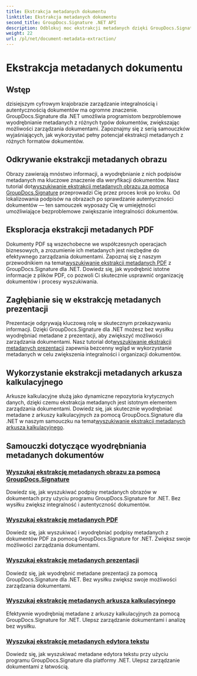 ```yaml
---
title: Ekstrakcja metadanych dokumentu
linktitle: Ekstrakcja metadanych dokumentu
second_title: GroupDocs.Signature .NET API
description: Odblokuj moc ekstrakcji metadanych dzięki GroupDocs.Signature dla .NET. Dowiedz się, jak bez wysiłku wyszukiwać i wyodrębniać metadane dokumentów, aby usprawnić zarządzanie.
weight: 22
url: /pl/net/document-metadata-extraction/
---
```


# Ekstrakcja metadanych dokumentu


## Wstęp

dzisiejszym cyfrowym krajobrazie zarządzanie integralnością i autentycznością dokumentów ma ogromne znaczenie. GroupDocs.Signature dla .NET umożliwia programistom bezproblemowe wyodrębnianie metadanych z różnych typów dokumentów, zwiększając możliwości zarządzania dokumentami. Zapoznajmy się z serią samouczków wyjaśniających, jak wykorzystać pełny potencjał ekstrakcji metadanych z różnych formatów dokumentów.

## Odkrywanie ekstrakcji metadanych obrazu
 Obrazy zawierają mnóstwo informacji, a wyodrębnianie z nich podpisów metadanych ma kluczowe znaczenie dla weryfikacji dokumentów. Nasz tutorial dot[wyszukiwanie ekstrakcji metadanych obrazu za pomocą GroupDocs.Signature](./search-image-metadata-extraction/) przeprowadzi Cię przez proces krok po kroku. Od lokalizowania podpisów na obrazach po sprawdzanie autentyczności dokumentów — ten samouczek wyposaży Cię w umiejętności umożliwiające bezproblemowe zwiększanie integralności dokumentów.

## Eksploracja ekstrakcji metadanych PDF
Dokumenty PDF są wszechobecne we współczesnych operacjach biznesowych, a zrozumienie ich metadanych jest niezbędne do efektywnego zarządzania dokumentami. Zapoznaj się z naszym przewodnikiem na temat[wyszukiwanie ekstrakcji metadanych PDF](./search-pdf-metadata-extraction/) z GroupDocs.Signature dla .NET. Dowiedz się, jak wyodrębnić istotne informacje z plików PDF, co pozwoli Ci skutecznie usprawnić organizację dokumentów i procesy wyszukiwania.

## Zagłębianie się w ekstrakcję metadanych prezentacji
 Prezentacje odgrywają kluczową rolę w skutecznym przekazywaniu informacji. Dzięki GroupDocs.Signature dla .NET możesz bez wysiłku wyodrębniać metadane z prezentacji, aby zwiększyć możliwości zarządzania dokumentami. Nasz tutorial dot[wyszukiwanie ekstrakcji metadanych prezentacji](./search-presentation-metadata-extraction/) zapewnia bezcenny wgląd w wykorzystanie metadanych w celu zwiększenia integralności i organizacji dokumentów.

## Wykorzystanie ekstrakcji metadanych arkusza kalkulacyjnego
Arkusze kalkulacyjne służą jako dynamiczne repozytoria krytycznych danych, dzięki czemu ekstrakcja metadanych jest istotnym elementem zarządzania dokumentami. Dowiedz się, jak skutecznie wyodrębniać metadane z arkuszy kalkulacyjnych za pomocą GroupDocs.Signature dla .NET w naszym samouczku na temat[wyszukiwanie ekstrakcji metadanych arkusza kalkulacyjnego](./search-spreadsheet-metadata-extraction/). 

## Samouczki dotyczące wyodrębniania metadanych dokumentów
### [Wyszukaj ekstrakcję metadanych obrazu za pomocą GroupDocs.Signature](./search-image-metadata-extraction/)
Dowiedz się, jak wyszukiwać podpisy metadanych obrazów w dokumentach przy użyciu programu GroupDocs.Signature for .NET. Bez wysiłku zwiększ integralność i autentyczność dokumentów.
### [Wyszukaj ekstrakcję metadanych PDF](./search-pdf-metadata-extraction/)
Dowiedz się, jak wyszukiwać i wyodrębniać podpisy metadanych z dokumentów PDF za pomocą GroupDocs.Signature for .NET. Zwiększ swoje możliwości zarządzania dokumentami.
### [Wyszukaj ekstrakcję metadanych prezentacji](./search-presentation-metadata-extraction/)
Dowiedz się, jak wyodrębnić metadane prezentacji za pomocą GroupDocs.Signature dla .NET. Bez wysiłku zwiększ swoje możliwości zarządzania dokumentami.
### [Wyszukaj ekstrakcję metadanych arkusza kalkulacyjnego](./search-spreadsheet-metadata-extraction/)
Efektywnie wyodrębniaj metadane z arkuszy kalkulacyjnych za pomocą GroupDocs.Signature for .NET. Ulepsz zarządzanie dokumentami i analizę bez wysiłku.
### [Wyszukaj ekstrakcję metadanych edytora tekstu](./search-word-processing-metadata-extraction/)
Dowiedz się, jak wyszukiwać metadane edytora tekstu przy użyciu programu GroupDocs.Signature dla platformy .NET. Ulepsz zarządzanie dokumentami z łatwością.